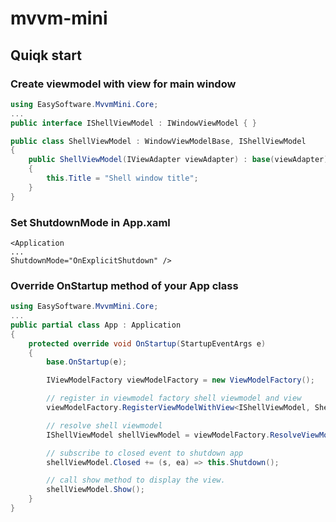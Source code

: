 # mvvm-mini

<!-- Headings -->

## Quiqk start

### Create viewmodel with view for main window

```csharp
using EasySoftware.MvvmMini.Core;
...
public interface IShellViewModel : IWindowViewModel { }

public class ShellViewModel : WindowViewModelBase, IShellViewModel
{
	public ShellViewModel(IViewAdapter viewAdapter) : base(viewAdapter)
	{
		this.Title = "Shell window title";
	}
}
```

### Set ShutdownMode in App.xaml
```xaml
<Application 
...
ShutdownMode="OnExplicitShutdown" />

```

### Override OnStartup method of your App class
```csharp
using EasySoftware.MvvmMini.Core;
...
public partial class App : Application
{
	protected override void OnStartup(StartupEventArgs e)
	{
		base.OnStartup(e);

		IViewModelFactory viewModelFactory = new ViewModelFactory();

		// register in viewmodel factory shell viewmodel and view
		viewModelFactory.RegisterViewModelWithView<IShellViewModel, ShellViewModel, ShellView>();

		// resolve shell viewmodel
		IShellViewModel shellViewModel = viewModelFactory.ResolveViewModel<IShellViewModel>();

		// subscribe to closed event to shutdown app
		shellViewModel.Closed += (s, ea) => this.Shutdown();

		// call show method to display the view.
		shellViewModel.Show();
	}
}
```

